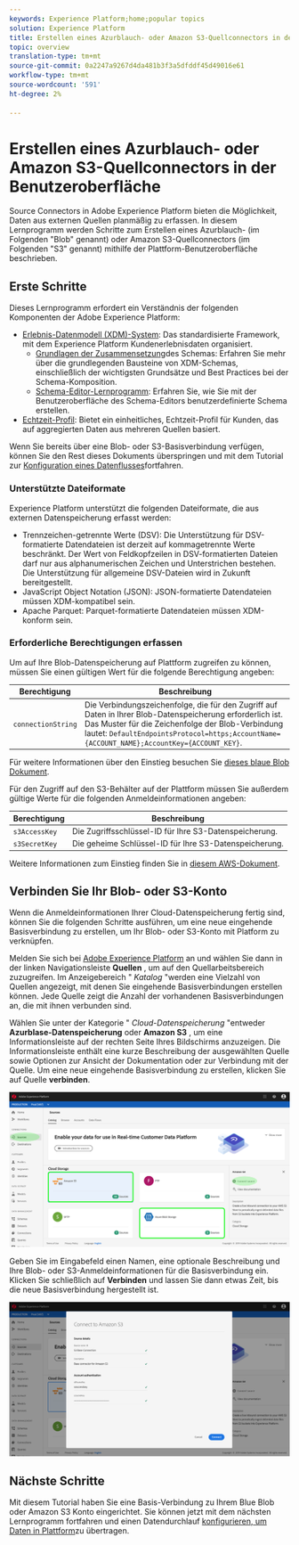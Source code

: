 ```yaml
---
keywords: Experience Platform;home;popular topics
solution: Experience Platform
title: Erstellen eines Azurblauch- oder Amazon S3-Quellconnectors in der Benutzeroberfläche
topic: overview
translation-type: tm+mt
source-git-commit: 0a2247a9267d4da481b3f3a5dfddf45d49016e61
workflow-type: tm+mt
source-wordcount: '591'
ht-degree: 2%

---
```



# Erstellen eines Azurblauch- oder Amazon S3-Quellconnectors in der Benutzeroberfläche

Source Connectors in Adobe Experience Platform bieten die Möglichkeit, Daten aus externen Quellen planmäßig zu erfassen. In diesem Lernprogramm werden Schritte zum Erstellen eines Azurblauch- (im Folgenden &quot;Blob&quot; genannt) oder Amazon S3-Quellconnectors (im Folgenden &quot;S3&quot; genannt) mithilfe der Plattform-Benutzeroberfläche beschrieben.

## Erste Schritte

Dieses Lernprogramm erfordert ein Verständnis der folgenden Komponenten der Adobe Experience Platform:

- [Erlebnis-Datenmodell (XDM)-System](../../../../../xdm/home.md): Das standardisierte Framework, mit dem Experience Platform Kundenerlebnisdaten organisiert.
   - [Grundlagen der Zusammensetzung](../../../../../xdm/schema/composition.md)des Schemas: Erfahren Sie mehr über die grundlegenden Bausteine von XDM-Schemas, einschließlich der wichtigsten Grundsätze und Best Practices bei der Schema-Komposition.
   - [Schema-Editor-Lernprogramm](../../../../../xdm/tutorials/create-schema-ui.md): Erfahren Sie, wie Sie mit der Benutzeroberfläche des Schema-Editors benutzerdefinierte Schema erstellen.
- [Echtzeit-Profil](../../../../../profile/home.md): Bietet ein einheitliches, Echtzeit-Profil für Kunden, das auf aggregierten Daten aus mehreren Quellen basiert.

Wenn Sie bereits über eine Blob- oder S3-Basisverbindung verfügen, können Sie den Rest dieses Dokuments überspringen und mit dem Tutorial zur [Konfiguration eines Datenflusses](../../dataflow/batch/cloud-storage.md)fortfahren.

### Unterstützte Dateiformate

Experience Platform unterstützt die folgenden Dateiformate, die aus externen Datenspeicherung erfasst werden:

- Trennzeichen-getrennte Werte (DSV): Die Unterstützung für DSV-formatierte Datendateien ist derzeit auf kommagetrennte Werte beschränkt. Der Wert von Feldkopfzeilen in DSV-formatierten Dateien darf nur aus alphanumerischen Zeichen und Unterstrichen bestehen. Die Unterstützung für allgemeine DSV-Dateien wird in Zukunft bereitgestellt.
- JavaScript Object Notation (JSON): JSON-formatierte Datendateien müssen XDM-kompatibel sein.
- Apache Parquet: Parquet-formatierte Datendateien müssen XDM-konform sein.

### Erforderliche Berechtigungen erfassen

Um auf Ihre Blob-Datenspeicherung auf Plattform zugreifen zu können, müssen Sie einen gültigen Wert für die folgende Berechtigung angeben:

| Berechtigung | Beschreibung |
| ---------- | ----------- |
| `connectionString` | Die Verbindungszeichenfolge, die für den Zugriff auf Daten in Ihrer Blob-Datenspeicherung erforderlich ist. Das Muster für die Zeichenfolge der Blob-Verbindung lautet: `DefaultEndpointsProtocol=https;AccountName={ACCOUNT_NAME};AccountKey={ACCOUNT_KEY}`. |

Für weitere Informationen über den Einstieg besuchen Sie [dieses blaue Blob Dokument](https://docs.microsoft.com/en-us/azure/storage/common/storage-configure-connection-string).

Für den Zugriff auf den S3-Behälter auf der Plattform müssen Sie außerdem gültige Werte für die folgenden Anmeldeinformationen angeben:

| Berechtigung | Beschreibung |
| ---------- | ----------- |
| `s3AccessKey` | Die Zugriffsschlüssel-ID für Ihre S3-Datenspeicherung. |
| `s3SecretKey` | Die geheime Schlüssel-ID für Ihre S3-Datenspeicherung. |

Weitere Informationen zum Einstieg finden Sie in [diesem AWS-Dokument](https://aws.amazon.com/blogs/security/wheres-my-secret-access-key/).

## Verbinden Sie Ihr Blob- oder S3-Konto

Wenn die Anmeldeinformationen Ihrer Cloud-Datenspeicherung fertig sind, können Sie die folgenden Schritte ausführen, um eine neue eingehende Basisverbindung zu erstellen, um Ihr Blob- oder S3-Konto mit Platform zu verknüpfen.

Melden Sie sich bei <a href="https://platform.adobe.com" target="_blank">Adobe Experience Platform</a> an und wählen Sie dann in der linken Navigationsleiste **Quellen** , um auf den Quellarbeitsbereich zuzugreifen. Im Anzeigebereich &quot; *Katalog* &quot;werden eine Vielzahl von Quellen angezeigt, mit denen Sie eingehende Basisverbindungen erstellen können. Jede Quelle zeigt die Anzahl der vorhandenen Basisverbindungen an, die mit ihnen verbunden sind.

Wählen Sie unter der Kategorie &quot; *Cloud-Datenspeicherung* &quot;entweder **Azurblase-Datenspeicherung** oder **Amazon S3** , um eine Informationsleiste auf der rechten Seite Ihres Bildschirms anzuzeigen. Die Informationsleiste enthält eine kurze Beschreibung der ausgewählten Quelle sowie Optionen zur Ansicht der Dokumentation oder zur Verbindung mit der Quelle. Um eine neue eingehende Basisverbindung zu erstellen, klicken Sie auf Quelle **verbinden**.

![](../../../../images/tutorials/create/s3/s3_sources_catalog.png)

Geben Sie im Eingabefeld einen Namen, eine optionale Beschreibung und Ihre Blob- oder S3-Anmeldeinformationen für die Basisverbindung ein. Klicken Sie schließlich auf **Verbinden** und lassen Sie dann etwas Zeit, bis die neue Basisverbindung hergestellt ist.

![](../../../../images/tutorials/create/s3/s3_credentials.png)

## Nächste Schritte

Mit diesem Tutorial haben Sie eine Basis-Verbindung zu Ihrem Blue Blob oder Amazon S3 Konto eingerichtet. Sie können jetzt mit dem nächsten Lernprogramm fortfahren und einen Datendurchlauf [konfigurieren, um Daten in Plattform](../../dataflow/batch/cloud-storage.md)zu übertragen.